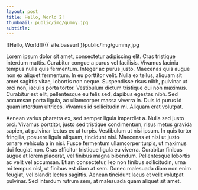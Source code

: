 ```yaml
---
layout: post
title: Hello, World 2!
thumbnail: public/img/gummy.jpg
subtitle:
---
```


![Hello, World!]({{ site.baseurl }}public/img/gummy.jpg

Lorem ipsum dolor sit amet, consectetur adipiscing elit. Cras tristique interdum mattis. Curabitur congue a purus vel facilisis. Vivamus lacinia tempus nulla quis fermentum. Integer ac purus justo. Maecenas quis augue non ex aliquet fermentum. In eu porttitor velit. Nulla ex tellus, aliquam sit amet sagittis vitae, lobortis non neque. Suspendisse risus nibh, pulvinar ut orci non, iaculis porta tortor. Vestibulum dictum tristique dui non maximus. Curabitur est elit, pellentesque eu felis sed, dapibus egestas nibh. Sed accumsan porta ligula, ac ullamcorper massa viverra in. Duis id purus id quam interdum ultrices. Vivamus id sollicitudin mi. Aliquam erat volutpat.

Aenean varius pharetra ex, sed semper ligula imperdiet a. Nulla sed justo orci. Vivamus porttitor, justo sed tristique condimentum, risus metus gravida sapien, at pulvinar lectus ex ut turpis. Vestibulum ut nisi ipsum. In quis tortor fringilla, posuere ligula aliquam, tincidunt nisl. Maecenas et nisi ut justo ornare vehicula a in nisi. Fusce fermentum ullamcorper turpis, ut maximus dui feugiat non. Cras efficitur tristique ligula eu viverra. Curabitur finibus augue at lorem placerat, vel finibus magna bibendum. Pellentesque lobortis ac velit vel accumsan. Etiam consectetur, leo non finibus sollicitudin, urna mi tempus nisl, ut finibus est diam at sem. Donec malesuada diam non enim feugiat, vel blandit lectus sagittis. Aenean tincidunt lacus et velit volutpat pulvinar. Sed interdum rutrum sem, at malesuada quam aliquet sit amet.

